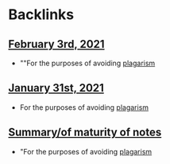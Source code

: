 
# Backlinks
## [February 3rd, 2021](<February 3rd, 2021.md>)
- ""For the purposes of avoiding [plagarism](<plagarism.md>)

## [January 31st, 2021](<January 31st, 2021.md>)
- For the purposes of avoiding [plagarism](<plagarism.md>)

## [Summary/of maturity of notes](<Summary/of maturity of notes.md>)
- "For the purposes of avoiding [plagarism](<plagarism.md>)

